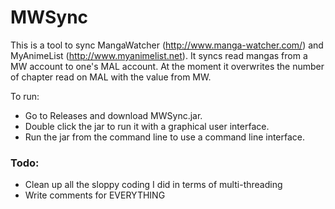 MWSync
======

This is a tool to sync MangaWatcher (http://www.manga-watcher.com/) and MyAnimeList
(http://www.myanimelist.net). It syncs read mangas from a MW account to one's MAL account.
At the moment it overwrites the number of chapter read on MAL with the value from MW.

To run:
* Go to Releases and download MWSync.jar.
* Double click the jar to run it with a graphical user interface.
* Run the jar from the command line to use a command line interface.


### Todo:
* Clean up all the sloppy coding I did in terms of multi-threading
* Write comments for EVERYTHING
